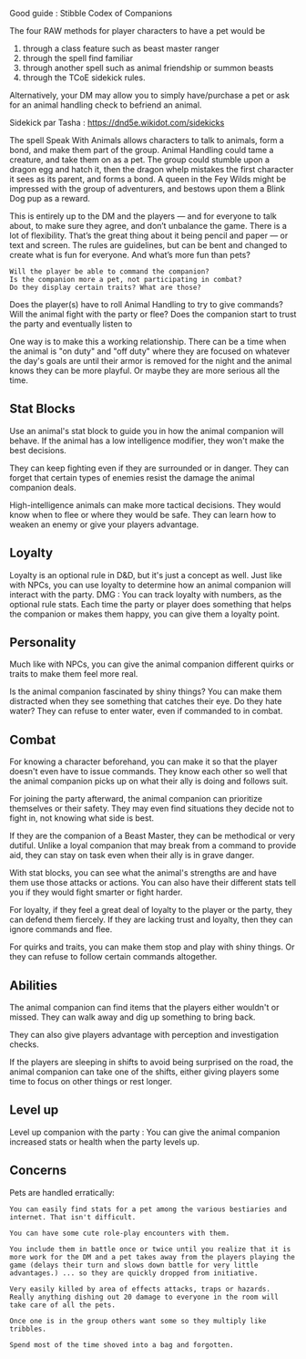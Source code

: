 Good guide : Stibble Codex of Companions




The four RAW methods for player characters to have a pet would be 
1. through a class feature such as beast master ranger
2. through the spell find familiar
3. through another spell such as animal friendship or summon beasts
4. through the TCoE sidekick rules.


Alternatively, your DM may allow you to simply have/purchase a pet or ask for an animal handling check to befriend an animal. 


Sidekick par Tasha : https://dnd5e.wikidot.com/sidekicks

The spell Speak With Animals allows characters to talk to animals, form a bond, and make them part of the group. Animal Handling could tame a creature, and take them on as a pet. The group could stumble upon a dragon egg and hatch it, then the dragon whelp mistakes the first character it sees as its parent, and forms a bond. A queen in the Fey Wilds might be impressed with the group of adventurers, and bestows upon them a Blink Dog pup as a reward.

This is entirely up to the DM and the players — and for everyone to talk about, to make sure they agree, and don’t unbalance the game. There is a lot of flexibility. That’s the great thing about it being pencil and paper — or text and screen. The rules are guidelines, but can be bent and changed to create what is fun for everyone. And what’s more fun than pets?


    Will the player be able to command the companion?
    Is the companion more a pet, not participating in combat?
    Do they display certain traits? What are those?

 
Does the player(s) have to roll Animal Handling to try to give commands?
Will the animal fight with the party or flee?
Does the companion start to trust the party and eventually listen to 

One way is to make this a working relationship. There can be a time when the animal is "on duty" and "off duty" where they are focused on whatever the day's goals are until their armor is removed for the night and the animal knows they can be more playful. Or maybe they are more serious all the time.

## Stat Blocks

Use an animal's stat block to guide you in how the animal companion will behave. If the animal has a low intelligence modifier, they won't make the best decisions.

They can keep fighting even if they are surrounded or in danger. They can forget that certain types of enemies resist the damage the animal companion deals.

High-intelligence animals can make more tactical decisions. They would know when to flee or where they would be safe. They can learn how to weaken an enemy or give your players advantage.

## Loyalty

Loyalty is an optional rule in D&D, but it's just a concept as well. Just like with NPCs, you can use loyalty to determine how an animal companion will interact with the party.
DMG : You can track loyalty with numbers, as the optional rule stats. Each time the party or player does something that helps the companion or makes them happy, you can give them a loyalty point.

## Personality

Much like with NPCs, you can give the animal companion different quirks or traits to make them feel more real.

Is the animal companion fascinated by shiny things? You can make them distracted when they see something that catches their eye. Do they hate water? They can refuse to enter water, even if commanded to in combat.

## Combat

For knowing a character beforehand, you can make it so that the player doesn't even have to issue commands. They know each other so well that the animal companion picks up on what their ally is doing and follows suit.

For joining the party afterward, the animal companion can prioritize themselves or their safety. They may even find situations they decide not to fight in, not knowing what side is best.

If they are the companion of a Beast Master, they can be methodical or very dutiful. Unlike a loyal companion that may break from a command to provide aid, they can stay on task even when their ally is in grave danger.

With stat blocks, you can see what the animal's strengths are and have them use those attacks or actions. You can also have their different stats tell you if they would fight smarter or fight harder.

For loyalty, if they feel a great deal of loyalty to the player or the party, they can defend them fiercely. If they are lacking trust and loyalty, then they can ignore commands and flee.

For quirks and traits, you can make them stop and play with shiny things. Or they can refuse to follow certain commands altogether.

## Abilities

The animal companion can find items that the players either wouldn't or missed. They can walk away and dig up something to bring back.

They can also give players advantage with perception and investigation checks.

If the players are sleeping in shifts to avoid being surprised on the road, the animal companion can take one of the shifts, either giving players some time to focus on other things or rest longer.




## Level up

Level up companion with the party : You can give the animal companion increased stats or health when the party levels up.

## Concerns



Pets are handled erratically:

    You can easily find stats for a pet among the various bestiaries and internet. That isn't difficult.

    You can have some cute role-play encounters with them.

    You include them in battle once or twice until you realize that it is more work for the DM and a pet takes away from the players playing the game (delays their turn and slows down battle for very little advantages.) ... so they are quickly dropped from initiative.

    Very easily killed by area of effects attacks, traps or hazards. Really anything dishing out 20 damage to everyone in the room will take care of all the pets.

    Once one is in the group others want some so they multiply like tribbles.

    Spend most of the time shoved into a bag and forgotten.



